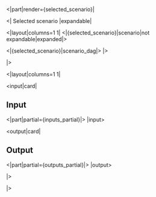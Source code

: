 <|part|render={selected_scenario}|

<| Selected scenario |expandable|

<|layout|columns=1 1|
<|{selected_scenario}|scenario|not expandable|expanded|>

<|{selected_scenario}|scenario_dag|>
|>

|>


<|layout|columns=1 1|

<input|card|
## Input
<|part|partial={inputs_partial}|>
|input>

<output|card|
## Output
<|part|partial={outputs_partial}|>
|output>

|>

|>
